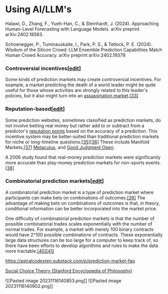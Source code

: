 # Using AI/LLM's
Halawi, D., Zhang, F., Yueh-Han, C., & Steinhardt, J. (2024). Approaching Human-Level Forecasting with Language Models. arXiv preprint arXiv:2402.18563. 

Schoenegger, P., Tuminauskaite, I., Park, P. S., & Tetlock, P. E. (2024). Wisdom of the Silicon Crowd: LLM Ensemble Prediction Capabilities Match Human Crowd Accuracy. arXiv preprint arXiv:2402.19379.

### Controversial incentives[[edit](https://en.wikipedia.org/w/index.php?title=Prediction_market&action=edit&section=6 "Edit section: Controversial incentives")]

Some kinds of prediction markets may create controversial incentives. For example, a market predicting the death of a world leader might be quite useful for those whose activities are strongly related to this leader's policies, but it also might turn into an [assassination market](https://en.wikipedia.org/wiki/Assassination_market "Assassination market").[[33]](https://en.wikipedia.org/wiki/Prediction_market#cite_note-33)


### Reputation-based[[edit](https://en.wikipedia.org/w/index.php?title=Prediction_market&action=edit&section=10 "Edit section: Reputation-based")]

Some prediction websites, sometimes classified as prediction markets, do not involve betting real money but rather add to or subtract from a predictor's [reputation points](https://en.wikipedia.org/wiki/Reputation_points "Reputation points") based on the accuracy of a prediction. This incentive system may be better-suited than traditional prediction markets for niche or long-timeline questions.[[35]](https://en.wikipedia.org/wiki/Prediction_market#cite_note-:1-35)[[36]](https://en.wikipedia.org/wiki/Prediction_market#cite_note-36) These include Manifold Markets,[[37]](https://en.wikipedia.org/wiki/Prediction_market#cite_note-37) [Metaculus](https://en.wikipedia.org/wiki/Metaculus "Metaculus"), and [Good Judgment Open](https://en.wikipedia.org/wiki/Good_Judgment_Open "Good Judgment Open").

A 2006 study found that real-money prediction markets were significantly more accurate than play-money prediction markets for non-sports events.[[38]](https://en.wikipedia.org/wiki/Prediction_market#cite_note-38)

### Combinatorial prediction markets[[edit](https://en.wikipedia.org/w/index.php?title=Prediction_market&action=edit&section=11 "Edit section: Combinatorial prediction markets")]

A combinatorial prediction market is a type of prediction market where participants can make bets on combinations of outcomes.[[39]](https://en.wikipedia.org/wiki/Prediction_market#cite_note-39) The advantage of making bets on combinations of outcomes is that, in theory, conditional information can be better incorporated into the market price.

One difficulty of combinatorial prediction markets is that the number of possible combinatorial trades scales exponentially with the number of normal trades. For example, a market with merely 100 binary contracts would have 2^100 possible combinations of contracts. These exponentially large data structures can be too large for a computer to keep track of, so there have been efforts to develop algorithms and rules to make the data more tractable.[[40]](https://en.wikipedia.org/wiki/Prediction_market#cite_note-40)[[41]](https://en.wikipedia.org/wiki/Prediction_market#cite_note-41)



https://astralcodexten.substack.com/p/prediction-market-faq





[Social Choice Theory (Stanford Encyclopedia of Philosophy)](https://plato.stanford.edu/entries/social-choice/#ProbOpinPool)

![[Pasted image 20231116140853.png]]
![[Pasted image 20231116140902.png]]





